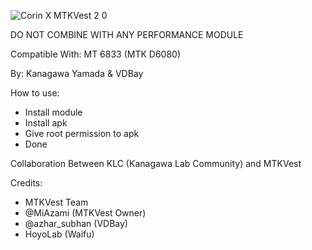 ![Corin X MTKVest 2 0](https://github.com/user-attachments/assets/8a4b0104-84d3-474c-9c44-a736a301cc42)

DO NOT COMBINE WITH ANY PERFORMANCE MODULE

Compatible With: MT 6833 (MTK D6080)

By: Kanagawa Yamada & VDBay

How to use:
- Install module
- Install apk
- Give root permission to apk
- Done

Collaboration Between KLC (Kanagawa Lab Community) and MTKVest

Credits:
- MTKVest Team
- @MiAzami (MTKVest Owner)
- @azhar_subhan (VDBay)
- HoyoLab (Waifu)
